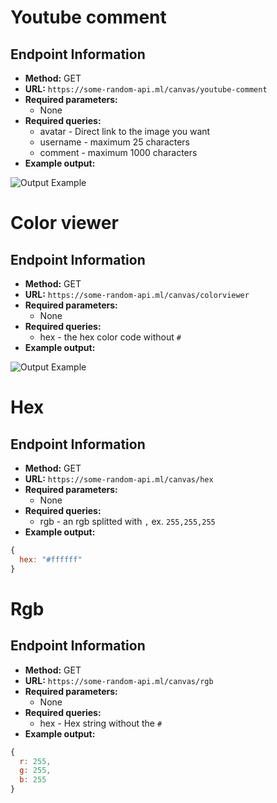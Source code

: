 # Youtube comment

## Endpoint Information
- **Method:** GET
- **URL:** `https://some-random-api.ml/canvas/youtube-comment`
- **Required parameters:**
    - None
- **Required queries:**
    - avatar - Direct link to the image you want
    - username - maximum 25 characters
    - comment - maximum 1000 characters
- **Example output:**

![Output Example](https://some-random-api.ml/canvas/youtube-comment?avatar=https://cdn.discordapp.com/avatars/423675224395874314/fabb76c56faae70a2d61caaf73af723c.png&username=Telk&comment=Docs%20are%20cool)

# Color viewer

## Endpoint Information
- **Method:** GET
- **URL:** `https://some-random-api.ml/canvas/colorviewer`
- **Required parameters:**
    - None
- **Required queries:**
    - hex - the hex color code without `#`
- **Example output:**

![Output Example](https://some-random-api.ml/canvas/colorviewer?hex=7289DA)


# Hex

## Endpoint Information
- **Method:** GET
- **URL:** `https://some-random-api.ml/canvas/hex`
- **Required parameters:**
    - None
- **Required queries:**
    - rgb - an rgb splitted with `,` ex. `255,255,255`
- **Example output:**
```js
{
  hex: "#ffffff"
}
```

# Rgb

## Endpoint Information
- **Method:** GET
- **URL:** `https://some-random-api.ml/canvas/rgb`
- **Required parameters:**
    - None
- **Required queries:**
    - hex - Hex string without the `#`
- **Example output:**
```js
{
  r: 255,
  g: 255,
  b: 255
}
```